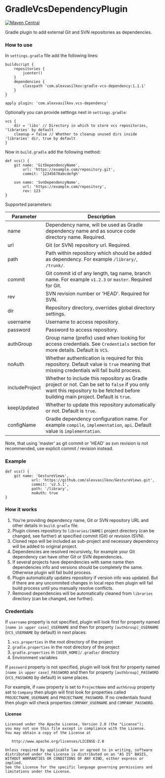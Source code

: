 GradleVcsDependencyPlugin
=========================

[![Maven Central][mvn-img]][mvn-url]

Gradle plugin to add external Git and SVN repositories as dependencies.

### How to use ###

In `settings.gradle` file add the following lines:

    buildscript {
        repositories {
            jcenter()
        }
        dependencies {
            classpath 'com.alexvasilkov:gradle-vcs-dependency:1.1.1'
        }
    }

    apply plugin: 'com.alexvasilkov.vcs-dependency'

Optionally you can provide settings next in `settings.gradle`:

    vcs {
        dir = 'libs' // Directory in which to store vcs repositories, 'libraries' by default
        cleanup = false // Whether to cleanup unused dirs inside 'libraries' dir, true by default
    }

Now in `build.gradle` add the following method:

    def vcs() {
        git name: 'GitDependencyName',
            url: 'https://example.com/repository.git',
            commit: '12345678abcdefgh'

        svn name: 'SvnDependencyName',
            url: 'https://example.com/repository',
            rev: 123
    }

Supported parameters:

| Parameter | Description |
| --------- | ----------- |
| name      | Dependency name, will be used as Gradle dependency name and as source code directory name. Required. |
| url       | Git (or SVN) repository url. Required. |
| path      | Path within repository which should be added as dependency. For example `/library/`, `/trunk/`. |
| commit    | Git commit id of any length, tag name, branch name. For example `v1.2.3` or `master`. Required for Git. |
| rev       | SVN revision number or 'HEAD'. Required for SVN. |
| dir       | Repository directory, overrides global directory settings. |
| username  | Username to access repository. |
| password  | Password to access repository. |
| authGroup | Group name (prefix) used when looking for access credentials. See `Credentials` section for more details. Default is `VCS`. |
| noAuth    | Whether authentication is required for this repository. Default value is `true` meaning that missing credentials will fail build process. |
| includeProject | Whether to include this repository as Gradle project or not. Can be set to `false` if you only want this repository to be fetched before building main project. Default is `true`. |
| keepUpdated    | Whether to update this repository automatically or not. Default is `true`. |
| configName     | Gradle dependency configuration name. For example `compile`, `implementation`, `api`. Default value is `implementation`. |

Note, that using 'master' as git commit or 'HEAD' as svn revision is not recommended, use explicit commit / revision instead.


### Example ###

    def vcs() {
        git name: 'GestureViews',
                url: 'https://github.com/alexvasilkov/GestureViews.git',
                commit: 'v2.5.1',
                path: '/library',
                noAuth: true
    }


### How it works ###

1. You're providing dependency name, Git or SVN repository URL and other details in `build.gradle` file.
1. Plugin clones repository to `libraries/[NAME]` project directory (can be changed, see further)
at specified commit (Git) or revision (SVN).
1. Cloned repo will be included as sub-project and necessary dependency will be added to original project.
1. Dependencies are resolved recursively, for example your Git dependency can have other Git or SVN dependencies.
1. If several projects have dependencies with same name then dependencies info and versions
should be completely the same. Otherwise plugin will fail build process.
1. Plugin automatically updates repository if version info was updated. But if there are any uncommited
changes in local repo then plugin will fail build process until you manually resolve conflicts.
1. Removed dependencies will be automatically cleaned from `libraries` directory (can be changed, see further).


### Credentials ###

If `username` property is not specified, plugin will look first for property named
`[name in upper case]_USERNAME` and then for property `[authGroup]_USERNAME`
(`VCS_USERNAME` by default) in next places:

1. `vcs.properties` in the root directory of the project
1. `gradle.properties` in the root directory of the project
1. `gradle.properties` in `[USER_HOME]/.gradle/` directory
1. Environment variables

If `password` property is not specified, plugin will look first for property named
`[name in upper case]_PASSWORD` and then for property `[authGroup]_PASSWORD`
(`VCS_PASSWORD` by default) in same places.

For example, if `name` property is set to `ProjectName` and `authGroup` property set to `Company`
then plugin will first look for properties called `PROJECTNAME_USERNAME` and `PROJECTNAME_PASSWORD`.
If no credentials found then plugin will check properties `COMPANY_USERNAME` and `COMPANY_PASSWORD`.


#### License ####

    Licensed under the Apache License, Version 2.0 (the "License");
    you may not use this file except in compliance with the License.
    You may obtain a copy of the License at

       http://www.apache.org/licenses/LICENSE-2.0

    Unless required by applicable law or agreed to in writing, software
    distributed under the License is distributed on an "AS IS" BASIS,
    WITHOUT WARRANTIES OR CONDITIONS OF ANY KIND, either express or implied.
    See the License for the specific language governing permissions and
    limitations under the License.

[mvn-url]: https://maven-badges.herokuapp.com/maven-central/com.alexvasilkov/gradle-vcs-dependency
[mvn-img]: https://img.shields.io/maven-central/v/com.alexvasilkov/gradle-vcs-dependency.svg?style=flat-square
